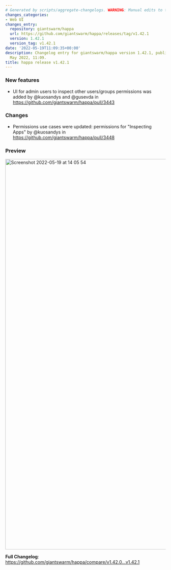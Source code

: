 ```yaml
---
# Generated by scripts/aggregate-changelogs. WARNING: Manual edits to this files will be overwritten.
changes_categories:
- Web UI
changes_entry:
  repository: giantswarm/happa
  url: https://github.com/giantswarm/happa/releases/tag/v1.42.1
  version: 1.42.1
  version_tag: v1.42.1
date: '2022-05-19T11:09:35+00:00'
description: Changelog entry for giantswarm/happa version 1.42.1, published on 19
  May 2022, 11:09.
title: happa release v1.42.1
---
```


### New features
* UI for admin users to inspect other users/groups permissions was added by @kuosandys and @gusevda in https://github.com/giantswarm/happa/pull/3443

### Changes
* Permissions use cases were updated: permissions for "Inspecting Apps" by @kuosandys in https://github.com/giantswarm/happa/pull/3448

### Preview
<img width="1222" alt="Screenshot 2022-05-19 at 14 05 54" src="https://user-images.githubusercontent.com/445309/169279446-6e9c0cdd-b9ed-454f-bd9d-4d62076c4476.png">


**Full Changelog**: https://github.com/giantswarm/happa/compare/v1.42.0...v1.42.1
